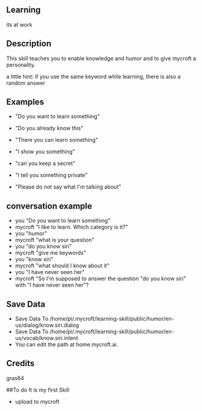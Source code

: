 ## Learning
its at work

## Description
This skill teaches you to enable knowledge and humor and to give mycroft a personality.

a little hint:
if you use the same keyword while learning, there is also a random answer

## Examples
 - "Do you want to learn something"
 - "Do you already know this"
 - "There you can learn something"
 - "I show you something"
 
 - "can you keep a secret"
 - "I tell you something private"
 - "Please do not say what I'm talking about"

## conversation example
 - you "Do you want to learn something"
 - mycroft "I like to learn. Which category is it?"
 - you "humor"
 - mycroft "what is your question"
 - you "do you know siri"
 - mycroft "give me keywords"
 - you "know siri"
 - mycroft "what should I know about it"
 - you "I have never seen her"
 - mycroft "So I'm supposed to answer the question "do you know siri" with "I have never seen her"?


## Save Data
 - Save Data To /home/pi/.mycroft/learning-skill/public/humor/en-us/dialog/know.siri.dialog
 - Save Data To /home/pi/.mycroft/learning-skill/public/humor/en-us/vocab/know.siri.intent
 - You can edit the path at home.mycroft.ai.

## Credits

gras64

##To do
It is my first Skill

- upload to mycroft
